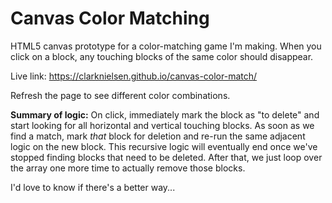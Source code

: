 # Canvas Color Matching

HTML5 canvas prototype for a color-matching game I'm making. When you click on a block, any touching blocks of the same color should disappear.

Live link: <https://clarknielsen.github.io/canvas-color-match/>

Refresh the page to see different color combinations.

**Summary of logic:** On click, immediately mark the block as "to delete" and start looking for all horizontal and vertical touching blocks. As soon as we find a match, mark _that_ block for deletion and re-run the same adjacent logic on the new block. This recursive logic will eventually end once we've stopped finding blocks that need to be deleted. After that, we just loop over the array one more time to actually remove those blocks.

I'd love to know if there's a better way...
